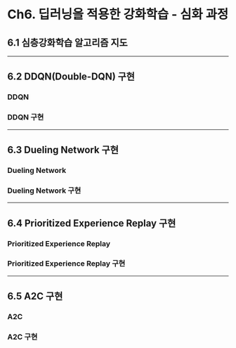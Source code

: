 # Ch6. 딥러닝을 적용한 강화학습 - 심화 과정

## 6.1 심층강화학습 알고리즘 지도



---

## 6.2 DDQN(Double-DQN) 구현

### DDQN



### DDQN 구현



---

## 6.3 Dueling Network 구현

### Dueling Network



### Dueling Network 구현



---

## 6.4 Prioritized Experience Replay 구현

### Prioritized Experience Replay



### Prioritized Experience Replay 구현



---

## 6.5 A2C 구현

### A2C



### A2C 구현




